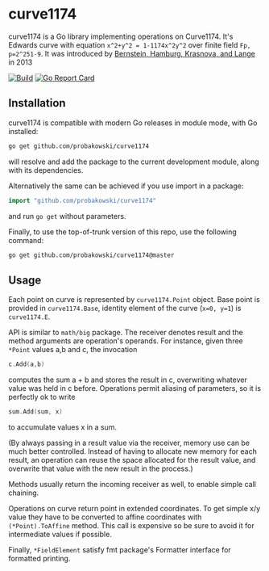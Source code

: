# curve1174
curve1174 is a Go library implementing operations on Curve1174. It's Edwards curve with equation `x^2+y^2 = 1-1174x^2y^2`
over finite field `Fp, p=2^251-9`. It was introduced by [Bernstein, Hamburg, Krasnova, and Lange](https://eprint.iacr.org/2013/325) in 2013

[![Build](https://github.com/probakowski/curve1174/actions/workflows/go.yml/badge.svg)](https://github.com/probakowski/curve1174/actions/workflows/go.yml)
[![Go Report Card](https://goreportcard.com/badge/github.com/probakowski/curve1174)](https://goreportcard.com/report/github.com/probakowski/curve1174)

## Installation
curve1174 is compatible with modern Go releases in module mode, with Go installed:

```bash
go get github.com/probakowski/curve1174
```

will resolve and add the package to the current development module, along with its dependencies.

Alternatively the same can be achieved if you use import in a package:

```go
import "github.com/probakowski/curve1174"
```

and run `go get` without parameters.

Finally, to use the top-of-trunk version of this repo, use the following command:

```bash
go get github.com/probakowski/curve1174@master
```

## Usage ##
Each point on curve is represented by `curve1174.Point` object. Base point is provided in `curve1174.Base`, 
identity element of the curve (`x=0, y=1`) is `curve1174.E`.

API is similar to `math/big` package. The receiver denotes result and the method arguments are operation's operands.
For instance, given three `*Point` values a,b and c, the invocation

```go
c.Add(a,b)
```

computes the sum a + b and stores the result in c, overwriting whatever value was held in c before.
Operations permit aliasing of parameters, so it is perfectly ok to write
```go
sum.Add(sum, x)
```
to accumulate values x in a sum.

(By always passing in a result value via the receiver, memory use can be much better controlled. Instead of having to 
allocate new memory for each result, an operation can reuse the space allocated for the result value, and overwrite 
that value with the new result in the process.)

Methods usually return the incoming receiver as well, to enable simple call chaining.

Operations on curve return point in extended coordinates. To get simple x/y value they have to be converted to affine 
coordinates with `(*Point).ToAffine` method. This call is expensive so be sure to avoid it for 
intermediate values if possible.

Finally, `*FieldElement` satisfy fmt package's Formatter interface for formatted printing.
